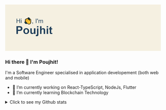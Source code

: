 <img src="/bannerimage.png"/>

### Hi there 👋 I'm Poujhit!


<!-- **Poujhit/Poujhit** is a ✨ _special_ ✨ repository because its `README.md` (this file) appears on your GitHub profile. -->

I'm a Software Engineer specialised in application developement (both web and mobile)

- 🔭 I’m currently working on React-TypeScript, NodeJs, Flutter
- 🌱 I’m currently learning Blockchain Technology
<!-- - 👯 I’m looking to collaborate on ... -->
<!-- - 🤔 I’m looking for help with ... -->
<!-- - 💬 Ask me about ... -->
<!-- - 📫 How to reach me: ... -->
<!-- - 😄 Pronouns: ... -->
<!-- - ⚡ Fun fact: ... -->

<details>
  <summary>Click to see my Github stats</summary>
  
  ## Stats

![My Profile views](https://komarev.com/ghpvc/?username=Poujhit&color=blue) \
![Top Langs](https://github-language-stats.vercel.app/api/top-langs?username=Poujhit) \
![Poujhit Github Stats](https://github-readme-stats.vercel.app/api?username=Poujhit&count_private=true&show_icons=true&include_all_commits=true)

  </details>
